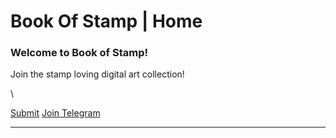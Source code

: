 # Book Of Stamp | Home

### Welcome to Book of Stamp!

Join the stamp loving digital art collection!

\


[Submit](.gitbook/assets/submit.php) [Join Telegram](https://t.me/BitcoinStamps)

***
